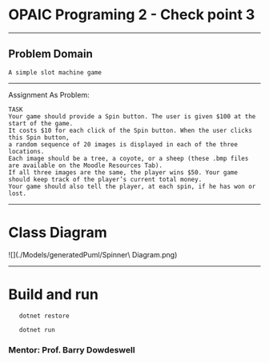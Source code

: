 ﻿
# OPAIC Programing 2 - Check point 3


---
## Problem Domain
    A simple slot machine game
---
Assignment As Problem: 
   
    TASK
    Your game should provide a Spin button. The user is given $100 at the start of the game.
    It costs $10 for each click of the Spin button. When the user clicks this Spin button,
    a random sequence of 20 images is displayed in each of the three locations.
    Each image should be a tree, a coyote, or a sheep (these .bmp files are available on the Moodle Resources Tab).
    If all three images are the same, the player wins $50. Your game should keep track of the player’s current total money.
    Your game should also tell the player, at each spin, if he has won or lost.
---

# Class Diagram

![](./Models/generatedPuml/Spinner\ Diagram.png)

---
# Build and run

```
   dotnet restore

   dotnet run 

```

### Mentor: Prof. Barry Dowdeswell